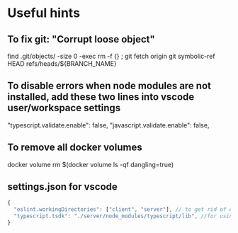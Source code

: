 # Useful hints

## To fix git: "Corrupt loose object"

find .git/objects/ -size 0 -exec rm -f {} \;
git fetch origin
git symbolic-ref HEAD refs/heads/${BRANCH_NAME}

## To disable errors when node modules are not installed, add these two lines into vscode user/workspace settings

"typescript.validate.enable": false,
"javascript.validate.enable": false,

## To remove all docker volumes

docker volume rm $(docker volume ls -qf dangling=true)

## settings.json for vscode

```javascript
{
  "eslint.workingDirectories": ["client", "server"], // to get rid of eslint errors using monorepos
  "typescript.tsdk": "./server/node_modules/typescript/lib", //for using ts from project, not vscode local
}
```
